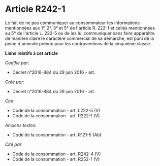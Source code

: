 # Article R242-1

Le fait de ne pas communiquer au consommateur les informations mentionnées aux 1°, 2°, 3° et 5° de l'article R. 222-1 et
celles mentionnées au 5° de l'article L. 222-5 ou de les lui communiquer sans faire apparaître de manière claire le caractère
commercial de sa démarche, est puni de la peine d'amende prévue pour les contraventions de la cinquième classe.

**Liens relatifs à cet article**

_Codifié par_:

  - Décret n°2016-884 du 29 juin 2016 - art.

_Créé par_:

  - Décret n°2016-884 du 29 juin 2016 - art.

_Cite_:

  - Code de la consommation - art. L222-5 (V)
  - Code de la consommation - art. R222-1 (V)

_Anciens textes_:

  - Code de la consommation - art. R121-5 (Ab)

_Cité par_:

  - Code de la consommation - art. R242-4 (V)
  - Code de la consommation - art. R252-1 (V)
